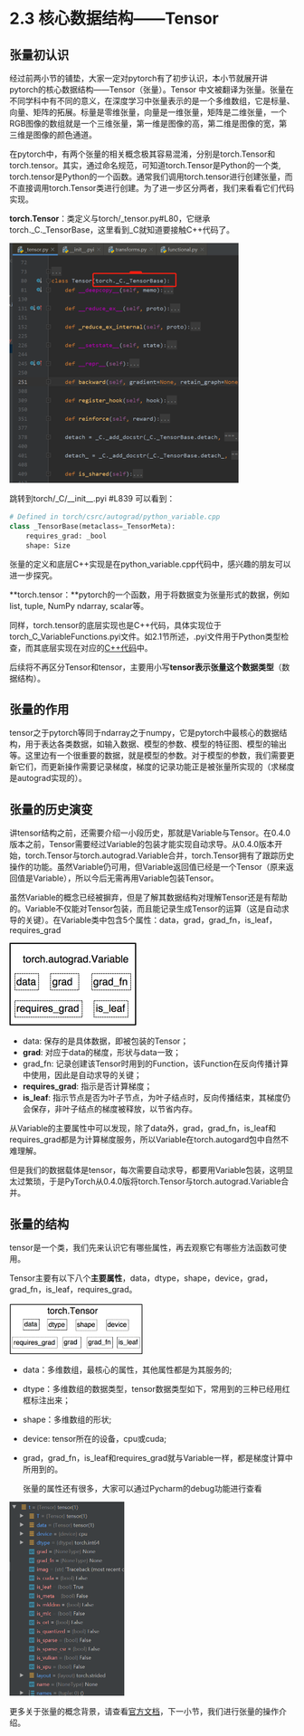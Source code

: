 # 2.3 核心数据结构——Tensor

## 张量初认识

经过前两小节的铺垫，大家一定对pytorch有了初步认识，本小节就展开讲pytorch的核心数据结构——Tensor（张量）。Tensor 中文被翻译为张量。张量在不同学科中有不同的意义，在深度学习中张量表示的是一个多维数组，它是标量、向量、矩阵的拓展。标量是零维张量，向量是一维张量，矩阵是二维张量，一个RGB图像的数组就是一个三维张量，第一维是图像的高，第二维是图像的宽，第三维是图像的颜色通道。

在pytorch中，有两个张量的相关概念极其容易混淆，分别是torch.Tensor和torch.tensor。其实，通过命名规范，可知道torch.Tensor是Python的一个类, torch.tensor是Python的一个函数。通常我们调用torch.tensor进行创建张量，而不直接调用torch.Tensor类进行创建。为了进一步区分两者，我们来看看它们代码实现。

**torch.Tensor**：类定义与torch/_tensor.py#L80，它继承torch.\_C.\_TensorBase，这里看到\_C就知道要接触C++代码了。

<img src="imgs/Tensor.png" alt="1" style="zoom:50%;" />

跳转到torch/_C/\_\_init\_\_.pyi #L839 可以看到：

```python
# Defined in torch/csrc/autograd/python_variable.cpp
class _TensorBase(metaclass=_TensorMeta):
    requires_grad: _bool
    shape: Size
```

张量的定义和底层C++实现是在python_variable.cpp代码中，感兴趣的朋友可以进一步探究。

**torch.tensor：**pytorch的一个函数，用于将数据变为张量形式的数据，例如list, tuple, NumPy ndarray, scalar等。

同样，torch.tensor的底层实现也是C++代码，具体实现位于torch_C_VariableFunctions.pyi文件。如2.1节所述，.pyi文件用于Python类型检查，而其底层实现在对应的[C++代码](https://github.com/pytorch/pytorch/tree/master/torch/csrc/autograd)中。

后续将不再区分Tensor和tensor，主要用小写**tensor表示张量这个数据类型**（数据结构）。

## 张量的作用

tensor之于pytorch等同于ndarray之于numpy，它是pytorch中最核心的数据结构，用于表达各类数据，如输入数据、模型的参数、模型的特征图、模型的输出等。这里边有一个很重要的数据，就是模型的参数。对于模型的参数，我们需要更新它们，而更新操作需要记录梯度，梯度的记录功能正是被张量所实现的（求梯度是autograd实现的）。

## 张量的历史演变

讲tensor结构之前，还需要介绍一小段历史，那就是Variable与Tensor。在0.4.0版本之前，Tensor需要经过Variable的包装才能实现自动求导。从0.4.0版本开始，torch.Tensor与torch.autograd.Variable合并，torch.Tensor拥有了跟踪历史操作的功能。虽然Variable仍可用，但Variable返回值已经是一个Tensor（原来返回值是Variable），所以今后无需再用Variable包装Tensor。

虽然Variable的概念已经被摒弃，但是了解其数据结构对理解Tensor还是有帮助的。Variable不仅能对Tensor包装，而且能记录生成Tensor的运算（这是自动求导的关键）。在Variable类中包含5个属性：data，grad，grad_fn，is_leaf，requires_grad

<img src="imgs/variable.png" alt="1" style="zoom:50%;" />



* data: 保存的是具体数据，即被包装的Tensor；
* **grad**: 对应于data的梯度，形状与data一致；
* grad_fn: 记录创建该Tensor时用到的Function，该Function在反向传播计算中使用，因此是自动求导的关键；
* **requires_grad**: 指示是否计算梯度；
* **is_leaf**: 指示节点是否为叶子节点，为叶子结点时，反向传播结束，其梯度仍会保存，非叶子结点的梯度被释放，以节省内存。

从Variable的主要属性中可以发现，除了data外，grad，grad_fn，is_leaf和requires_grad都是为计算梯度服务，所以Variable在torch.autogard包中自然不难理解。

但是我们的数据载体是tensor，每次需要自动求导，都要用Variable包装，这明显太过繁琐，于是PyTorch从0.4.0版将torch.Tensor与torch.autograd.Variable合并。

## 张量的结构

tensor是一个类，我们先来认识它有哪些属性，再去观察它有哪些方法函数可使用。

Tensor主要有以下八个**主要属性**，data，dtype，shape，device，grad，grad_fn，is_leaf，requires_grad。

<img src="imgs/tensor-arch.png" alt="132" style="zoom:33%;" />

* data：多维数组，最核心的属性，其他属性都是为其服务的;

* dtype：多维数组的数据类型，tensor数据类型如下，常用到的三种已经用红框标注出来；

* shape：多维数组的形状;

* device: tensor所在的设备，cpu或cuda;

* grad，grad_fn，is_leaf和requires_grad就与Variable一样，都是梯度计算中所用到的。

  张量的属性还有很多，大家可以通过Pycharm的debug功能进行查看

<img src="imgs/tensor-attr.png" alt="1" style="zoom:50%;" />



更多关于张量的概念背景，请查看[官方文档](https://pytorch.org/docs/stable/tensors.html)，下一小节，我们进行张量的操作介绍。